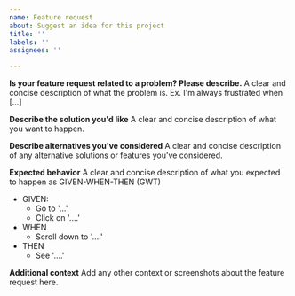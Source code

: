 ```yaml
---
name: Feature request
about: Suggest an idea for this project
title: ''
labels: ''
assignees: ''

---
```


**Is your feature request related to a problem? Please describe.**
A clear and concise description of what the problem is. Ex. I'm always frustrated when [...]

**Describe the solution you'd like**
A clear and concise description of what you want to happen.

**Describe alternatives you've considered**
A clear and concise description of any alternative solutions or features you've considered.

**Expected behavior**
A clear and concise description of what you expected to happen as GIVEN-WHEN-THEN (GWT)
 - GIVEN:
     - Go to '...'
     - Click on '....'
 - WHEN
    - Scroll down to '....'
 - THEN
    - See '....'
    
**Additional context**
Add any other context or screenshots about the feature request here.
